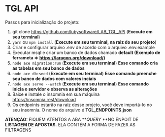 # TGL API

Passos para inicialização do projeto: 

1. git clone https://github.com/lubysoftware/LAB_TGL_API (**Execute em seu terminal**)
2. `yarn` ou `npm install` (**Execute em seu terminal, na raiz do seu projeto**)
3. Criar e configurar arquivo .env de acordo com o arquivo .env.example
4. Executar msql e criar um banco de dados chamado **default (Exemplo de ferrameta => https://laragon.org/download/)**
5. `node ace migration:run` (**Execute em seu terminal**) **Esse comando cria as tabelas em seu banco de dados**
7. `node ace db:seed` (**Execute em seu terminal**) **Esse comando preenche seu banco de dados com valores inciais**
8. `node ace serve --watch` (**Execute em seu terminal**) **Esse comando inicia o servidor e observa as alterações**
9. Baixe e instale o insomnia em sua máquina https://insomnia.rest/download
10. Os endpoints estarão na raiz desse projeto, você deve importá-lo no seu insomnia. O nome do arquivo é **TGL_ENDPOINTS.json**

**ATENÇÃO:** FIQUEM ATENTOS A ABA **_QUERY_ **NO ENPOIT DE **LISTAGEM DE APOSTAS.** ELA CONTÉM A FORMA DE FAZER AS FILTRAGENS
